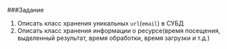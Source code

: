 ###Задание
1. Описать класс хранения уникальных `url`(`email`) в СУБД
2. Описать класс хранения информации о ресурсе(время посещения, выделенный результат, время обработки, время загрузки и т.д.)